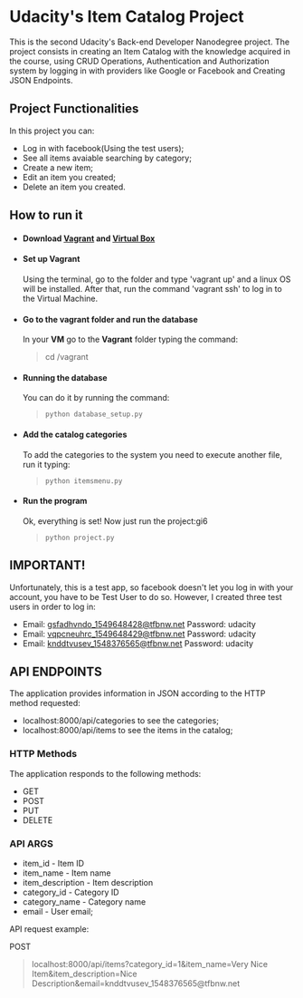 # Udacity's Item Catalog Project
This is the second Udacity's Back-end Developer Nanodegree project. 
The project consists in creating an Item Catalog with the knowledge acquired in the course, using CRUD Operations, Authentication and Authorization system by logging in with providers like Google or Facebook and Creating JSON Endpoints.

## Project Functionalities
In this project you can:
-  Log in with facebook(Using the test users);
- See all items avaiable searching by category;
- Create a new item;
- Edit an item you created;
- Delete an item you created.

## How to run it
- #### Download [Vagrant][Vagrant] and [Virtual Box][VM]
- #### Set up Vagrant 
    Using the terminal, go to the folder and type 'vagrant up' and a linux OS will be installed. After that, run the command 'vagrant ssh' to log in to the Virtual Machine.
 - #### Go to the vagrant folder and run the database
	In your **VM** go to the **Vagrant** folder typing the command:
	>cd /vagrant
- #### Running the database  
	You can do it by running the command:
	 >`python database_setup.py`
- #### Add the catalog categories
	To add the categories to the system you need to execute another file, run it typing: 
	 >`python itemsmenu.py`
- #### Run the program
	Ok, everything is set! Now just run the project:gi6
	>`python project.py`
	
## IMPORTANT!
Unfortunately, this is a test app, so facebook doesn't let you log in with your account, you have to be Test User to do so. However, I created three test users in order to log in:
- Email: gsfadhvndo_1549648428@tfbnw.net Password: udacity
- Email: vqpcneuhrc_1549648429@tfbnw.net Password: udacity
- Email: knddtvusev_1548376565@tfbnw.net Password: udacity

## API ENDPOINTS
The application provides information in JSON according to the HTTP method requested:
- localhost:8000/api/categories to see the categories;
- localhost:8000/api/items to see the items in the catalog;

### HTTP Methods
The application responds to the following methods:
- GET
- POST
- PUT
- DELETE

### API ARGS
- item_id - Item ID
- item_name - Item name
- item_description - Item description
- category_id - Category ID
- category_name - Category name
- email - User email;

API request example:

POST 
>localhost:8000/api/items?category_id=1&item_name=Very Nice Item&item_description=Nice Description&email=knddtvusev_1548376565@tfbnw<i></i>.net


[Vagrant]: <https://www.vagrantup.com/downloads.html>
[VM]: <https://www.virtualbox.org/wiki/Downloads>

